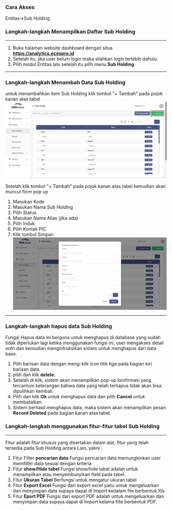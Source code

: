 ### __Cara Akses__
Entitas->Sub Holding

### __Langkah-langkah Menampilkan Daftar Sub Holding__
---
1. Buka halaman website dashboard dengan situs **https://analytics.ecespro.id**
2. Setelah itu, jika user belum login maka silahkan login terlebih dahulu.
3. Pilih modul Entitas lalu setelah itu pilih menu **Sub Holding**


---
### __Langkah-langkah Menambah Data Sub Holding__

untuk menambahkan item Sub Holding klik tombol "+ Tambah" pada pojok kanan atas tabel
![List_SubHolding](../../static/img/SubHolding/List-SubHolding.png)

Setelah klik tombol "+ Tambah" pada pojok kanan atas tabel kemudian akan muncul form pop up
1.  Masukan Kode
2.  Masukan Nama Sub Holding
3.  Pilih Status
4.  Masukan Nama Alias (jika ada)
5.  Pilih Induk
6.  Pilih Kontak PIC
7.  Klik tombol Simpan
![Tambah_SubHolding](../../static/img/SubHolding/Tambah-SubHolding.png)

---
### __Langkah-langkah hapus data Sub Holding__
Fungsi Hapus data ini berguna untuk menghapus di database yang sudah tidak diperlukan lagi ketika menggunakan fungsi ini, user mengakses detail entri dan kemudian mengintruksikan sistem untuk menghapus dari data base.
1. Pilih barisan data dengan meng-klik icon titik tiga pada bagian kiri barisan data.
2. pilih dan klik **delete**.
3. Setelah di klik, sistem akan menampilkan pop-up konfirmasi yang tercantum keterangan bahwa data yang telah terhapus tidak akan bisa dipulihkan kembali.
4. Pilih dan klik **Ok** untuk menghapus data dan pilih **Cancel** untuk membatalkan.
5. Sistem berhasil menghapus data, maka sistem akan menampilkan pesan **Record Deleted** pada bagian kanan atas tabel.

### __Langkah-langkah menggunakan fitur-fitur tabel Sub Holding__
---
Fitur adalah fitur khusus yang disertakan dalam alat, fitur yang telah tersedia pada Sub Holding antara Lain, yakni :

1. Fitur Filter **pencarian data** 
Fungsi pencarian data memungkinkan user memfilter data sesuai dengan kriteria
2. Fitur **show/Hide tabel**
Fungsi show/hide tabel adalah untuk menampilkan atau menyembunyikan field pada tabel.
3. Fitur **Ukuran Tabel**
Berfungsi untuk mengatur ukuran tabel
4. Fitur **Export Excel**
Fungsi dari export excel yaitu untuk mengeluarkan dan menyimpan data supaya dapat di Import kedalam file berbentuk Xls
5. Fitur **Eport PDF**
Fungsi dari export PDF adalah untuk mengeluarkan dan menyimpan data supaya dapat di Import kelama fille berbentuk PDF.